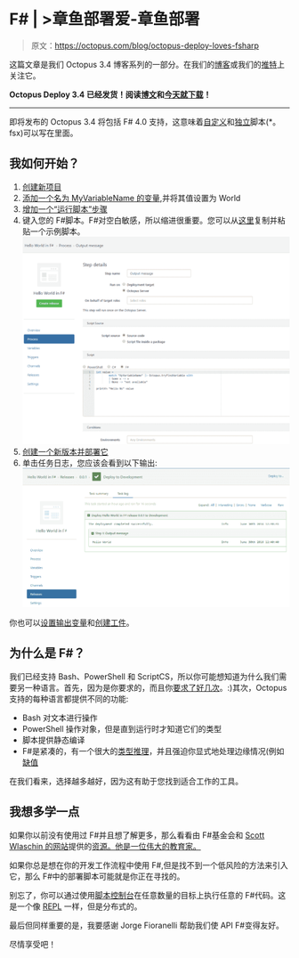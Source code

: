 # F# | >章鱼部署爱-章鱼部署

> 原文：<https://octopus.com/blog/octopus-deploy-loves-fsharp>

这篇文章是我们 Octopus 3.4 博客系列的一部分。在我们的[博客](https://octopus.com/blog/octopus34-blog-series-kickoff)或我们的[推特](https://twitter.com/OctopusDeploy)上关注它。

**Octopus Deploy 3.4 已经发货！阅读[博文](https://octopus.com/blog/octopus-deploy-3.4)和[今天就下载](https://octopus.com/downloads)！**

* * *

即将发布的 Octopus 3.4 将包括 F# 4.0 支持，这意味着[自定义](http://docs.octopusdeploy.com/display/OD/Custom+scripts)和[独立](http://docs.octopusdeploy.com/display/OD/Standalone+scripts)脚本(*。fsx)可以写在里面。

## 我如何开始？

1.  [创建新项目](http://docs.octopusdeploy.com/display/OD/Getting+started#Gettingstarted-Createaproject)
2.  [添加一个名为 MyVariableName 的变量](http://docs.octopusdeploy.com/display/OD/Variables),并将其值设置为 World
3.  [增加一个“运行脚本”步骤](http://docs.octopusdeploy.com/display/OD/Custom+scripts)
4.  键入您的 F#脚本。F#对空白敏感，所以缩进很重要。您可以从[这里](https://gist.github.com/pawelpabich/9c4d38e5522d914dd5981c5052b8dc9d)复制并粘贴一个示例脚本。![Step details](img/9e44b069b9cd710cb8cb19cd4f770c57.png)
5.  [创建一个新版本并部署它](http://docs.octopusdeploy.com/display/OD/Getting+started#Gettingstarted-Createareleaseanddeployit)
6.  单击任务日志，您应该会看到以下输出:![Log](img/74d6bf44314ed1d39e3cb99de2b90cab.png)

你也可以[设置输出变量](http://docs.octopusdeploy.com/display/OD/Output+variables#Outputvariables-F#)和[创建工件](http://docs.octopusdeploy.com/display/OD/Artifacts#Artifacts-F#)。

## 为什么是 F#？

我们已经支持 Bash、PowerShell 和 ScriptCS，所以你可能想知道为什么我们需要另一种语言。首先，因为是你要求的，而且你[要求了好几次](https://octopusdeploy.uservoice.com/forums/170787-general/suggestions/10799772-allow-the-use-of-f-script-fsx-in-place-of-powe)。:)其次，Octopus 支持的每种语言都提供不同的功能:

*   Bash 对文本进行操作
*   PowerShell 操作对象，但是直到运行时才知道它们的类型
*   脚本提供静态编译
*   F#是紧凑的，有一个很大的[类型推理](https://msdn.microsoft.com/en-us/visualfsharpdocs/conceptual/type-inference-%5Bfsharp%5D)，并且强迫你显式地处理边缘情况(例如[缺值](https://fsharpforfunandprofit.com/posts/the-option-type/)

在我们看来，选择越多越好，因为这有助于您找到适合工作的工具。

## 我想多学一点

如果你以前没有使用过 F#并且想了解更多，那么看看由 F#基金会和 [Scott Wlaschin 的网站](https://fsharpforfunandprofit.com)提供的[资源。他是一位伟大的教育家。](http://fsharp.org/learn.html)

如果你总是想在你的开发工作流程中使用 F#,但是找不到一个低风险的方法来引入它，那么 F#中的部署脚本可能就是你正在寻找的。

别忘了，你可以通过使用[脚本控制台](http://docs.octopusdeploy.com/display/OD/Script+Console)在任意数量的目标上执行任意的 F#代码。这是一个像 [REPL](https://en.wikipedia.org/wiki/Read%E2%80%93eval%E2%80%93print_loop) 一样，但是分布式的。

最后但同样重要的是，我要感谢 Jorge Fioranelli 帮助我们使 API F#变得友好。

尽情享受吧！